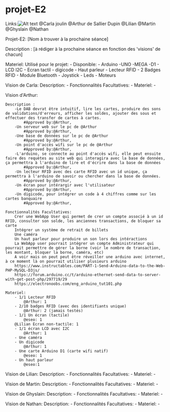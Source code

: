 # projet-E2
Links:![Alt text](/IMAGES/image.ico)
@Carla joulin
@Arthur de Sallier Dupin
@Lilian
@Martin
@Ghyslain
@Nathan


Projet-E2: [Nom à trouver à la prochaine séance]

Description : [à rédiger à la prochaine séance en fonction des 'visions' de chacun]



Materiel:
    Utilisé pour le projet:
        -
    Disponible:
        - Arduino
            -UNO
            -MEGA
            -D1
        - LCD I2C
        - Ecran tactil
        - digicode
        - Haut parleur
        - Lecteur RFID
        - 2 Badges RFID
        - Module Bluetooth
        - Joystick
        - Leds
        - Moteurs



Vision de Carla:
    Description:
        -
    Fonctionnalités Facultatives:
        -
    Materiel:
        -


Vision d'Arthur:
        
    Description :
        -Le DAB devrat être intuitif, lire les cartes, produire des sons de validations/d'erreurs, afficher les soldes, ajouter des sous et effectuer des transfer de cartes à cartes. 
            #Approved by:@Arthur, 
        -Un serveur web sur le pc de @Arthur
            #Approved by:@Arthur, 
        -Une base de données sur le pc de @Arthur
            #Approved by:@Arthur, 
        -Un point d'accès wifi sur le pc de @Arthur
            #Approved by:@Arthur, 
        -L'arduino, se connecte au point d'accès wifi, elle peut ensuite faire des requètes au site web qui interagira avec la base de données, ça permettra à l'arduino de lire et d'écrire dans la base de données
            #Approved by:@Arthur, 
        -Un lecteur RFID avec des carte RFID avec un id unique, ça permettra à l'arduino de savoir ou chercher dans la base de données.
            #Approved by:@Arthur, 
        -Un écran pour intérargir avec l'utilisateur
            #Approved by:@Arthur, 
        -Un digicode, pour intégrer un code à 4 chiffres comme sur les cartes banquaire
            #Approved by:@Arthur, 
        
    Fonctionnalités Facultatives:
        Crer une WebApp User qui permet de crer un compte associé à un id RFID, consulter son solde, les anciennes transactions, de bloquer sa carte
        Intégrer un système de retrait de billets 
        Une caméra
        Un haut parleur pour produire un son lors des intéractions
        La WebApp user pourrait intégrer un compte Administrateur qui pourrait permettre de gérer la borne (voir le nombre de transaction, les montant, bloquer la borne, caméra, etc)
        A voir mais on peut peut être réveiller une arduino avec internet, à ce moment là on pourrait utiliser plusieurs arduino
        https://www.instructables.com/PART-1-Send-Arduino-data-to-the-Web-PHP-MySQL-D3js/
        https://forum.arduino.cc/t/arduino-ethernet-send-data-to-server-with-get-post-php/297719/29
        https://electronoobs.com/eng_arduino_tut101.php 

    Materiel:
        - 1/1 Lecteur RFID
            @Arthur: 1
        - 2/10 badges RFID (avec des identifiants unique)
            @Arthur: 2 (jamais testés)
        - 1/1 Un écran (tactile)
            @eseo: 1
        @Lilian Ecran non-tactile: 1
        - 1/1 écran LCD avec I2C
            @Arthur: 1
        - Une caméra
        - Un digicode
            @Arthur: 1
        - Une carte Arduino D1 (carte wifi natif)
            @eseo: 1
        - Un haut parleur
            @eseo:1



Vision de Lilian:
    Description:
        -
    Fonctionnalités Facultatives:
        -
    Materiel:
        -


Vision de Martin:
    Description:
        -
    Fonctionnalités Facultatives:
        -
    Materiel:
        -


Vision de Ghyslain:
    Description:
        -
    Fonctionnalités Facultatives:
        -
    Materiel:
        -


Vision de Nathan:
    Description:
        -
    Fonctionnalités Facultatives:
        -
    Materiel:
        -

